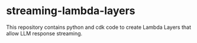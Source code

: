 # streaming-lambda-layers
This repository contains python and cdk code to create Lambda Layers that allow LLM response streaming.
